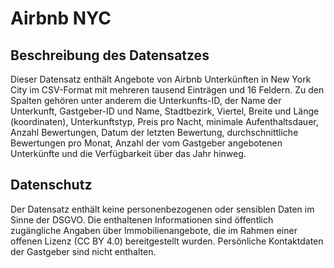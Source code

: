 # Airbnb NYC

## Beschreibung des Datensatzes

Dieser Datensatz enthält Angebote von Airbnb Unterkünften in New York City im CSV-Format mit mehreren tausend Einträgen und 16 Feldern. Zu den Spalten gehören unter anderem die Unterkunfts-ID, der Name der Unterkunft, Gastgeber-ID und Name, Stadtbezirk, Viertel, Breite und Länge (koordinaten), Unterkunftstyp, Preis pro Nacht, minimale Aufenthaltsdauer, Anzahl Bewertungen, Datum der letzten Bewertung, durchschnittliche Bewertungen pro Monat, Anzahl der vom Gastgeber angebotenen Unterkünfte und die Verfügbarkeit über das Jahr hinweg.

## Datenschutz

Der Datensatz enthält keine personenbezogenen oder sensiblen Daten im Sinne der DSGVO. Die enthaltenen Informationen sind öffentlich zugängliche Angaben über Immobilienangebote, die im Rahmen einer offenen Lizenz (CC BY 4.0) bereitgestellt wurden. Persönliche Kontaktdaten der Gastgeber sind nicht enthalten.
